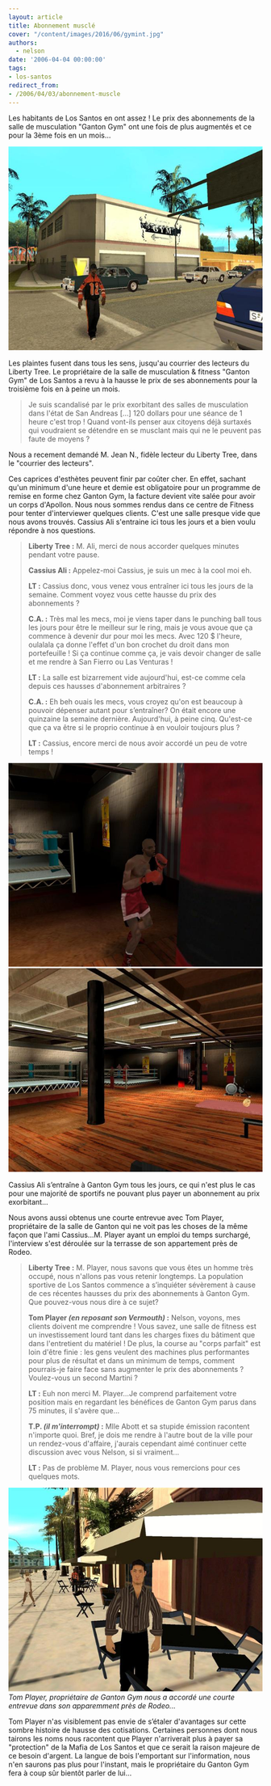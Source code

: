 ```yaml
---
layout: article
title: Abonnement musclé
cover: "/content/images/2016/06/gymint.jpg"
authors:
  - nelson
date: '2006-04-04 00:00:00'
tags:
- los-santos
redirect_from:
- /2006/04/03/abonnement-muscle
---
```


Les habitants de Los Santos en ont assez ! Le prix des abonnements de la salle de musculation "Ganton Gym" ont une fois de plus augmentés et ce pour la 3ème fois en un mois...

![](/content/images/2005/01/gantongym.jpg)

Les plaintes fusent dans tous les sens, jusqu'au courrier des lecteurs du Liberty Tree. Le propriétaire de la salle de musculation & fitness "Ganton Gym" de Los Santos a revu à la hausse le prix de ses abonnements pour la troisième fois en à peine un mois.

> Je suis scandalisé par le prix exorbitant des salles de musculation dans l'état de San Andreas [...] 120 dollars pour une séance de 1 heure c'est trop ! Quand vont-ils penser aux citoyens déjà surtaxés qui voudraient se détendre en se musclant mais qui ne le peuvent pas faute de moyens ?

Nous a recement demandé M. Jean N., fidèle lecteur du Liberty Tree, dans le "courrier des lecteurs".

Ces caprices d'esthètes peuvent finir par coûter cher. En effet, sachant qu'un minimum d'une heure et demie est obligatoire pour un programme de remise en forme chez Ganton Gym, la facture devient vite salée pour avoir un corps d'Apollon. Nous nous sommes rendus dans ce centre de Fitness pour tenter d'interviewer quelques clients. C'est une salle presque vide que nous avons trouvés. Cassius Ali s'entraine ici tous les jours et a bien voulu répondre à nos questions.

> **Liberty Tree :** M. Ali, merci de nous accorder quelques minutes pendant votre pause.
> 
> **Cassius Ali :** Appelez-moi Cassius, je suis un mec à la cool moi eh.
> 
> **LT :** Cassius donc, vous venez vous entraîner ici tous les jours de la semaine. Comment voyez vous cette hausse du prix des abonnements ?
> 
> **C.A. :** Très mal les mecs, moi je viens taper dans le punching ball tous les jours pour être le meilleur sur le ring, mais je vous avoue que ça commence à devenir dur pour moi les mecs. Avec 120 $ l'heure, oulalala ça donne l'effet d'un bon crochet du droit dans mon portefeuille ! Si ça continue comme ça, je vais devoir changer de salle et me rendre à San Fierro ou Las Venturas !
> 
> **LT :** La salle est bizarrement vide aujourd'hui, est-ce comme cela depuis ces hausses d'abonnement arbitraires ?
> 
> **C.A. :** Eh beh ouais les mecs, vous croyez qu'on est beaucoup à pouvoir dépenser autant pour s’entraîner? On était encore une quinzaine la semaine dernière. Aujourd'hui, à peine cinq. Qu'est-ce que ça va être si le proprio continue à en vouloir toujours plus ?
> 
> **LT :** Cassius, encore merci de nous avoir accordé un peu de votre temps !

![](/content/images/2005/01/Cassius_Ali.jpg)
![](/content/images/2005/01/gymint.jpg)

Cassius Ali s’entraîne à Ganton Gym tous les jours, ce qui n'est plus le cas pour une majorité de sportifs ne pouvant plus payer un abonnement au prix exorbitant...

Nous avons aussi obtenus une courte entrevue avec Tom Player, propriétaire de la salle de Ganton qui ne voit pas les choses de la même façon que l'ami Cassius...M. Player ayant un emploi du temps surchargé, l'interview s'est déroulée sur la terrasse de son appartement près de Rodeo.

> **Liberty Tree :** M. Player, nous savons que vous êtes un homme très occupé, nous n'allons pas vous retenir longtemps. La population sportive de Los Santos commence a s’inquiéter sévèrement à cause de ces récentes hausses du prix des abonnements à Ganton Gym. Que pouvez-vous nous dire à ce sujet?
> 
> **Tom Player _(en reposant son Vermouth)_ :** Nelson, voyons, mes clients doivent me comprendre ! Vous savez, une salle de fitness est un investissement lourd tant dans les charges fixes du bâtiment que dans l'entretient du matériel ! De plus, la course au "corps parfait" est loin d'être finie : les gens veulent des machines plus performantes pour plus de résultat et dans un minimum de temps, comment pourrais-je faire face sans augmenter le prix des abonnements ? Voulez-vous un second Martini ?
> 
> **LT :** Euh non merci M. Player...Je comprend parfaitement votre position mais en regardant les bénéfices de Ganton Gym parus dans 75 minutes, il s'avère que...
> 
> **T.P. _(il m'interrompt)_ :** Mlle Abott et sa stupide émission racontent n'importe quoi. Bref, je dois me rendre à l'autre bout de la ville pour un rendez-vous d'affaire, j'aurais cependant aimé continuer cette discussion avec vous Nelson, si si vraiment...
> 
> **LT :** Pas de problème M. Player, nous vous remercions pour ces quelques mots.

![Tom Player, propriétaire de Ganton Gym nous a accordé une courte entrevue dans son apparemment près de Rodeo...](/content/images/2005/01/Tom_Player.jpg)
_Tom Player, propriétaire de Ganton Gym nous a accordé une courte entrevue dans son apparemment près de Rodeo..._

Tom Player n'as visiblement pas envie de s’étaler d'avantages sur cette sombre histoire de hausse des cotisations. Certaines personnes dont nous tairons les noms nous racontent que Player n'arriverait plus à payer sa "protection" de la Mafia de Los Santos et que ce serait la raison majeure de ce besoin d'argent. La langue de bois l'emportant sur l'information, nous n'en saurons pas plus pour l'instant, mais le propriétaire du Ganton Gym fera à coup sûr bientôt parler de lui...